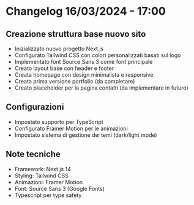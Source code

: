 # Changelog 16/03/2024 - 17:00

## Creazione struttura base nuovo sito

- Inizializzato nuovo progetto Next.js
- Configurato Tailwind CSS con colori personalizzati basati sul logo
- Implementato font Source Sans 3 come font principale
- Creato layout base con header e footer
- Creata homepage con design minimalista e responsive
- Creata prima versione portfolio (da completare)
- Creato placeholder per la pagina contatti (da implementare in futuro)

## Configurazioni

- Impostato supporto per TypeScript
- Configurato Framer Motion per le animazioni
- Impostato sistema di gestione dei temi (dark/light mode)

## Note tecniche
- Framework: Next.js 14
- Styling: Tailwind CSS
- Animazioni: Framer Motion
- Font: Source Sans 3 (Google Fonts)
- Typescript per type safety